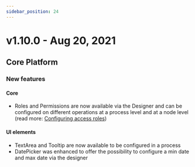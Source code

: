 ```yaml
---
sidebar_position: 24
---
```


# v1.10.0 - Aug 20, 2021

## Core Platform

### New features

#### Core

* Roles and Permissions are now available via the Designer and can be configured on different operations at a process level and at a node level (read more: [Configuring access roles](../docs/platform-deep-dive/platform-setup-guide/flowx-engine-setup-guide/configuring-access-roles-for-processes))

#### UI elements

* TextArea and Tooltip are now available to be configured in a process
* DatePicker was enhanced to offer the possibility to configure a min date and max date via the designer

